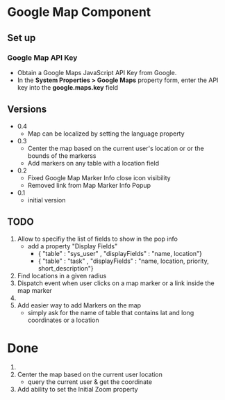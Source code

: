 # Google Map Component

## Set up

### Google Map API Key
- Obtain a Google Maps JavaScript API Key from Google.
- In the **System Properties > Google Maps** property form, enter the API key into the **google.maps.key** field

## Versions

- 0.4
    - Map can be localized by setting the language property
- 0.3
    - Center the map based on the current user's location or or the bounds of the markerss
    - Add markers on any table with a location field
- 0.2
    - Fixed Google Map Marker Info close icon visibility
    - Removed link from Map Marker Info Popup
- 0.1
    - initial version

## TODO

1. Allow to specifiy the list of fields to show in the pop info
    -  add a property "Display Fields"
        -  { "table" : "sys_user" , "displayFields" : "name, location"}
        -  { "table" : "task"     , "displayFields" : "name, location, priority, short_description"}
2. Find locations in a given radius
3. Dispatch event when user clicks on a map marker or a link inside the map marker
4. 
5. Add easier way to add Markers on the map
    - simply ask for the name of table that contains lat and long coordinates or a location


# Done
1. 
3. Center the map based on the current user location
    - query the current user & get the coordinate
4. Add ability to set the Initial Zoom property
